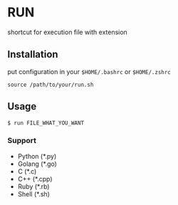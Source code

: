 # RUN

shortcut for execution file with extension

## Installation

put configuration in your `$HOME/.bashrc` or `$HOME/.zshrc`

```
source /path/to/your/run.sh
```

## Usage
```
$ run FILE_WHAT_YOU_WANT
```

### Support
* Python (*.py)
* Golang (*.go)
* C (*.c)
* C++ (*.cpp)
* Ruby (*.rb)
* Shell (*.sh)
